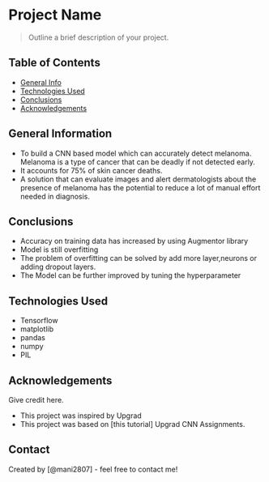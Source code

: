 # Project Name
> Outline a brief description of your project.


## Table of Contents
* [General Info](#general-information)
* [Technologies Used](#technologies-used)
* [Conclusions](#conclusions)
* [Acknowledgements](#acknowledgements)

<!-- You can include any other section that is pertinent to your problem -->

## General Information
- To build a CNN based model which can accurately detect melanoma. Melanoma is a type of cancer that can be deadly if not detected early.
- It accounts for 75% of skin cancer deaths.
- A solution that can evaluate images and alert dermatologists about the presence of melanoma has the potential to reduce a lot of manual effort needed in diagnosis.

<!-- You don't have to answer all the questions - just the ones relevant to your project. -->

## Conclusions
- Accuracy on training data has increased by using Augmentor library
- Model is still overfitting
- The problem of overfitting can be solved by add more layer,neurons or adding dropout layers.
- The Model can be further improved by tuning the hyperparameter

<!-- You don't have to answer all the questions - just the ones relevant to your project. -->


## Technologies Used
- Tensorflow
- matplotlib
- pandas
- numpy
- PIL

<!-- As the libraries versions keep on changing, it is recommended to mention the version of library used in this project -->

## Acknowledgements
Give credit here.
- This project was inspired by Upgrad
- This project was based on [this tutorial] Upgrad CNN Assignments.


## Contact
Created by [@mani2807] - feel free to contact me!


<!-- Optional -->
<!-- ## License -->
<!-- This project is open source and available under the [... License](). -->

<!-- You don't have to include all sections - just the one's relevant to your project -->
